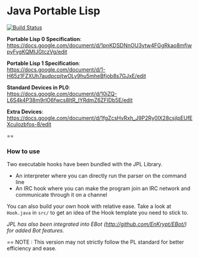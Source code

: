 Java Portable Lisp
==
[![Build Status](https://travis-ci.org/EnKrypt/JPL.svg)](https://travis-ci.org/EnKrypt/JPL)

**Portable Lisp 0 Specification**:  
https://docs.google.com/document/d/1pnKDSDNnOU3ytw4FGgRkao8mfjwpyFvgKQMIJGtczVg/edit

**Portable Lisp 1 Specification**:  
https://docs.google.com/document/d/1-H65z1FZXUh7audpcpjtwOLy9hu5mheBfjob8s7GJxE/edit

**Standard Devices in PL0**:  
https://docs.google.com/document/d/10iZQ-L6S4k4P38m9rlO6fwcs8ItR_IYRdmZ6ZFIDb5E/edit

**Extra Devices**:
https://docs.google.com/document/d/1fgZcsHvRxh_J9P2Ry0lX28csjlpEUfEXcuIozbfos-8/edit

==
### How to use

Two executable hooks have been bundled with the JPL Library.
* An interpreter where you can directly run the parser on the command line
* An IRC hook where you can make the program join an IRC network and communicate through it on a channel

You can also build your own hook with relative ease. Take a look at `Hook.java` in `src/` to get an idea of the Hook template you need to stick to.

*JPL has also been integrated into EBot (http://github.com/EnKrypt/EBot/) for added Bot features.*

==
NOTE : This version may not strictly follow the PL standard for better efficiency and ease.